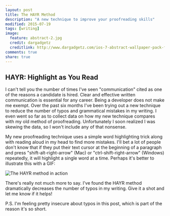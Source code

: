 ```yaml
---
layout: post
title: The HAYR Method
description: "A new technique to improve your proofreading skills"
modified: 2015-07-19
tags: [writing]
image:
  feature: abstract-2.jpg
  credit: dargadgetz
  creditlink: http://www.dargadgetz.com/ios-7-abstract-wallpaper-pack-for-iphone-5-and-ipod-touch-retina/
comments: true
share: true
---
```


## HAYR: Highlight as You Read

I can't tell you the number of times I've seen "communication" cited as one of the
reasons a candidate is hired. Clear and effective written communication is
essential for any career. Being a developer does not make me exempt. Over the
past six months I've been trying out a new technique to reduce the number of
typos and grammatical mistakes in my writing. I even went so far as to collect
data on how my new technique compares with my old method of proofreading.
Unfortunately I soon realized I was skewing the data, so I won't include any of
that nonsense.

My new proofreading technique uses a simple word highlighting trick along with
reading aloud in my head to find more mistakes. I'll bet a lot of people don't
know that if they put their text cursor at the beginning of a paragraph and
press "shift-alt-right-arrow" (Mac) or "ctrl-shift-right-arrow" (Windows)
repeatedly, it will highlight a single word at a time. Perhaps it's better to
illustrate this with a GIF:

<p class="text-center">
  <img src="{{ site.url }}/images/posts/proofreading/proofreading-01.gif" alt="The HAYR method in action">
</p>

There's really not much more to say. I've found the HAYR method dramatically
decreases the number of typos in my writing. Give it a shot and let me know if
it helps!

P.S. I'm feeling pretty insecure about typos in this post, which is part of the
reason it's so short.



